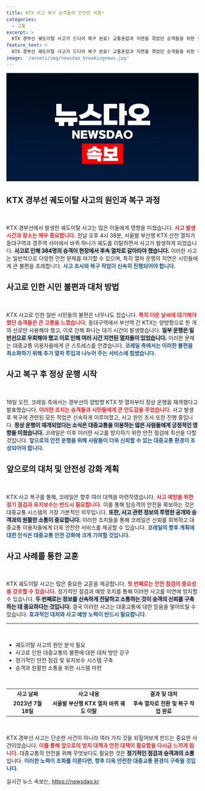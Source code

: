 ```yaml
---
title: KTX 사고 복구 승객들의 안전한 귀환!
categories:
  - 교통
excerpt: >
  KTX 경부선 궤도이탈 사고가 드디어 복구 완료! 교통혼잡과 지연을 겪었던 승객들을 위한 첫 정상운행 소식, 지금 확인해보세요!
feature_text: >
  KTX 경부선 궤도이탈 사고가 드디어 복구 완료! 교통혼잡과 지연을 겪었던 승객들을 위한 첫 정상운행 소식, 지금 확인해보세요!
image: '/assets/img/newsdao_breakingnews.jpg'
---
```


<p><img src="/assets/img/newsdao_breakingnews.jpg" alt="koreaapp 속보" /></p>

<h2 data-ke-size="size26">KTX 경부선 궤도이탈 사고의 원인과 복구 과정</h2>

<p data-ke-size="size16">&nbsp;</p>

<p>KTX 경부선에서 발생한 궤도이탈 사고는 많은 이들에게 영향을 미쳤습니다. <b><span style="color: #ee2323;">사고 발생 시간과 장소는 매우 중요합니다.</span></b> 전날 오후 4시 38분, 서울발 부산행 KTX 산천 열차가 동대구역과 경주역 사이에서 바퀴 하나가 궤도를 이탈하면서 사고가 발생하게 되었습니다. <b><span style="background-color: #21538527;">사고로 인해 384명의 승객이 현장에서 후속 열차로 갈아타야 했습니다.</span></b> 이러한 사고는 일반적으로 다양한 안전 문제를 야기할 수 있으며, 특히 열차 운행의 지연은 시민들에게 큰 불편을 초래합니다. <b><span style="color: #1a5490;">사고 조사와 복구 작업이 신속히 진행되어야 합니다.</span></b></p>

<h2 data-ke-size="size26">사고로 인한 시민 불편과 대처 방법</h2>

<p data-ke-size="size16">&nbsp;</p>

<p>KTX 사고로 인한 일반 시민들의 불편은 너무나도 컸습니다. <b><span style="color: #ee2323;">특히 더운 날씨에 대기해야 했던 승객들은 큰 고통을 느꼈습니다.</span></b> 동대구역에서 부산역 간 KTX는 양방향으로 한 개의 선로만 사용해야 했고, 이로 인해 화나는 대기 시간이 발생했습니다. <b><span style="background-color: #21538527;">일부 운행은 일반선으로 우회해야 했고 이로 인해 여러 시간 지연된 열차들이 있었습니다.</span></b> 이러한 문제는 대중교통 이용자들에게 큰 스트레스를 안겼습니다. <b><span style="color: #1a5490;">코레일 측에서는 이러한 불편을 최소화하기 위해 추가 열차 투입과 나누어 주는 서비스에 힘썼습니다.</span></b></p>

<h2 data-ke-size="size26">사고 복구 후 정상 운행 시작</h2>

<p data-ke-size="size16">&nbsp;</p>

<p>19일 오전, 코레일 측에서는 경부선의 양방향 KTX 첫 열차부터 정상 운행을 재개했다고 발표했습니다. <b><span style="color: #ee2323;">이러한 조치는 승객들과 시민들에게 큰 안도감을 주었습니다.</span></b> 사고 발생 후 복구에 관련된 모든 작업은 신속하게 이루어졌고, 사고 원인 조사 또한 진행 중입니다. <b><span style="background-color: #21538527;">정상 운행이 재개되었다는 소식은 대중교통을 이용하는 많은 사람들에게 긍정적인 영향을 미쳤습니다.</span></b> 코레일은 이후 이러한 사고를 방지하기 위한 안전 점검에 최선을 다할 것입니다. <b><span style="color: #1a5490;">앞으로의 안전 운행을 위해 사람들이 더욱 신뢰할 수 있는 대중교통 환경이 조성되어야 합니다.</span></b></p>

<h2 data-ke-size="size26">앞으로의 대처 및 안전성 강화 계획</h2>

<p data-ke-size="size16">&nbsp;</p>

<p>KTX 사고 복구를 통해, 코레일은 향후 여러 대책을 마련하였습니다. <b><span style="color: #ee2323;">사고 예방을 위한 정기 점검과 유지보수는 반드시 필요합니다.</span></b> 이를 통해 탑승객의 안전을 확보하는 것은 대중교통 시스템의 가장 기본적인 의무입니다. <b><span style="background-color: #21538527;">또한, 사고 관련 정보의 투명한 공개와 승객과의 원활한 소통이 중요합니다.</span></b> 이러한 조치들을 통해 코레일은 신뢰를 회복하고 대중교통 이용자들에게 더욱 안전한 서비스를 제공할 수 있습니다. <b><span style="color: #1a5490;">코레일의 향후 계획에 대한 인식은 대중교통 안전 강화에 크게 기여할 것입니다.</span></b></p>

<h2 data-ke-size="size26">사고 사례를 통한 교훈</h2>

<p data-ke-size="size16">&nbsp;</p>

<p>KTX 궤도이탈 사고는 많은 중요한 교훈을 제공합니다. <b><span style="color: #ee2323;">첫 번째로는 안전 점검의 중요성을 강조할 수 있습니다.</span></b> 정기적인 점검과 예방 조치를 통해 이러한 사고를 미연에 방지할 수 있습니다. <b><span style="background-color: #21538527;">두 번째로는 정보를 신속하게 전달하고 소통하는 것이 승객의 신뢰를 구축하는 데 중요하다는 것입니다.</span></b> 결국 이러한 사고는 대중교통에 대한 믿음을 떨어뜨릴 수 있습니다. <b><span style="color: #1a5490;">효과적인 대처와 사고 예방 노력이 반드시 필요합니다.</span></b></p>

<hr>

<p data-ke-size="size16">&nbsp;</p>

<ul>
<li>궤도이탈 사고의 원인 분석 필요</li>
<li>사고로 인한 대중교통의 불편에 대한 대처 방안 강구</li>
<li>정기적인 안전 점검 및 유지보수 시스템 구축</li>
<li>승객과 원활한 소통을 위한 시스템 마련</li>
</ul>

<p data-ke-size="size16">&nbsp;</p>

<table style="width: 100%;">
<tr>
<td style="text-align: center; height: 17px;"><b>사고 날짜</b></td>
<td style="text-align: center; height: 17px;"><b>사고 내용</b></td>
<td style="text-align: center; height: 17px;"><b>결과 및 대처</b></td>
</tr>
<tr>
<td style="text-align: center; height: 17px;"><b>2023년 7월 18일</b></td>
<td style="text-align: center; height: 17px;"><b>서울발 부산행 KTX 열차 바퀴 궤도 이탈</b></td>
<td style="text-align: center; height: 17px;"><b>후속 열차로 전환 및 복구 작업 완료</b></td>
</tr>
</table>

<p data-ke-size="size16">&nbsp;</p>

<p>KTX 경부선 사고는 단순한 사건이 아니라 여러 가지 것을 되짚어보게 만드는 중요한 사건이었습니다. <b><span style="color: #ee2323;">이를 통해 앞으로의 방지 대책과 안전 대책이 필요함을 다시금 느끼게 됩니다.</span></b> 대중교통의 안전을 위해 무엇보다도 필요한 것은 <b><span style="background-color: #21538527;">정기적인 점검과 승객과의 소통</span></b>입니다. <b><span style="color: #1a5490;">이러한 노력이 조화를 이룬다면, 향후 더욱 안전한 대중교통 환경이 구축될 것입니다.</span></b></p>
실시간 뉴스 속보는, <a href="https://newsdao.kr" rel="dofollow">https://newsdao.kr</a>


